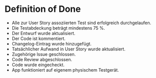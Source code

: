 # Definition of Done

- Alle zur User Story assoziierten Test sind erfolgreich durchgelaufen.
- Die Testabdeckung beträgt mindestens 75 %.
- Der Entwurf wurde aktualisiert.
- Der Code ist kommentiert.
- Changelog-Eintrag wurde hinzugefügt.
- Tatsächlicher Aufwand in User Story wurde aktualisiert.
- Zugehörige Issue geschlossen.
- Code Review abgeschlossen.
- Code wurde eingecheckt.
- App funktioniert auf eigenem physischem Testgerät.
